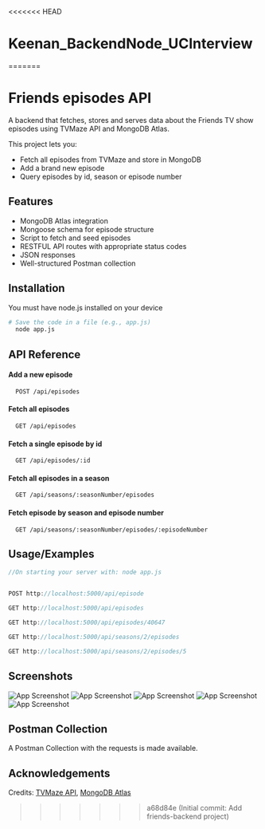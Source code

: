 <<<<<<< HEAD
# Keenan_BackendNode_UCInterview
=======

# Friends episodes API

A backend that fetches, stores and serves data about the Friends TV show episodes using TVMaze API and MongoDB Atlas.

This project lets you:
- Fetch all episodes from TVMaze and store in MongoDB
- Add a brand new episode
- Query episodes by id, season or episode number


## Features

- MongoDB Atlas integration
- Mongoose schema for episode structure
- Script to fetch and seed episodes
- RESTFUL API routes with appropriate status codes
- JSON responses
- Well-structured Postman collection


## Installation

You must have node.js installed on your device

```bash
# Save the code in a file (e.g., app.js)
  node app.js
```
    
## API Reference

#### Add a new episode

```http
  POST /api/episodes
```


#### Fetch all episodes

```http
  GET /api/episodes  
```

#### Fetch a single episode by id

```http
  GET /api/episodes/:id  
```

#### Fetch all episodes in a season

```http
  GET /api/seasons/:seasonNumber/episodes  
```
#### Fetch episode by season and episode number
```http
  GET /api/seasons/:seasonNumber/episodes/:episodeNumber  
```



## Usage/Examples

```javascript
//On starting your server with: node app.js


POST http://localhost:5000/api/episode

GET http://localhost:5000/api/episodes

GET http://localhost:5000/api/episodes/40647

GET http://localhost:5000/api/seasons/2/episodes

GET http://localhost:5000/api/seasons/2/episodes/5
```


## Screenshots

![App Screenshot](https://i.ibb.co/k2tK5L3W/Screenshot-78.png)
![App Screenshot](https://i.ibb.co/nNCY6BgT/Screenshot-79.png)
![App Screenshot](https://i.ibb.co/z0PdKmz/Screenshot-80.png)
![App Screenshot](https://i.ibb.co/FqDpQ5Vv/Screenshot-81.png)
![App Screenshot](https://i.ibb.co/zWsTTqFp/Screenshot-82.png)
## Postman Collection
A Postman Collection with the requests is made available.
## Acknowledgements

Credits: [TVMaze API](https://api.tvmaze.com/singlesearch/shows?q=friends), [MongoDB Atlas](https://www.mongodb.com/atlas)

>>>>>>> a68d84e (Initial commit: Add friends-backend project)

